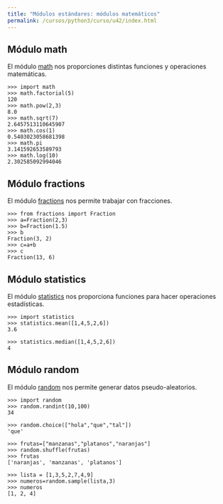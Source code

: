 ```yaml
---
title: "Módulos estándares: módulos matemáticos"
permalink: /cursos/python3/curso/u42/index.html
---
```


## Módulo math

El módulo [math](https://docs.python.org/3.4/library/math.html) nos proporciones distintas funciones y operaciones matemáticas.

	>>> import math
	>>> math.factorial(5)
	120
	>>> math.pow(2,3)
	8.0
	>>> math.sqrt(7)
	2.6457513110645907
	>>> math.cos(1)
	0.5403023058681398
	>>> math.pi
	3.141592653589793
	>>> math.log(10)
	2.302585092994046

## Módulo fractions

El módulo [fractions](https://docs.python.org/3.4/library/fractions.html) nos permite trabajar con fracciones.

	>>> from fractions import Fraction
	>>> a=Fraction(2,3)
	>>> b=Fraction(1.5)
	>>> b
	Fraction(3, 2)
	>>> c=a+b
	>>> c
	Fraction(13, 6)

## Módulo statistics

El módulo [statistics](https://docs.python.org/3.4/library/statistics.html) nos proporciona funciones para hacer operaciones estadísticas.

	>>> import statistics
	>>> statistics.mean([1,4,5,2,6])
	3.6

	>>> statistics.median([1,4,5,2,6])
	4

## Módulo random

El módulo [random](https://docs.python.org/3.4/library/random.html) nos permite generar datos pseudo-aleatorios.

	>>> import random
	>>> random.randint(10,100)
	34
	
	>>> random.choice(["hola","que","tal"])
	'que'
	
	>>> frutas=["manzanas","platanos","naranjas"]
	>>> random.shuffle(frutas)
	>>> frutas
	['naranjas', 'manzanas', 'platanos']

	>>> lista = [1,3,5,2,7,4,9]
	>>> numeros=random.sample(lista,3)
	>>> numeros
	[1, 2, 4]

	



